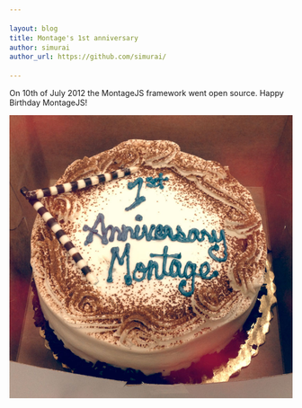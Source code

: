 ```yaml
---

layout: blog
title: Montage's 1st anniversary
author: simurai
author_url: https://github.com/simurai/

---
```


On 10th of July 2012 the MontageJS framework went open source. Happy Birthday MontageJS!

![montage-anniversary](/images/blog/first-anniversary.jpg)
